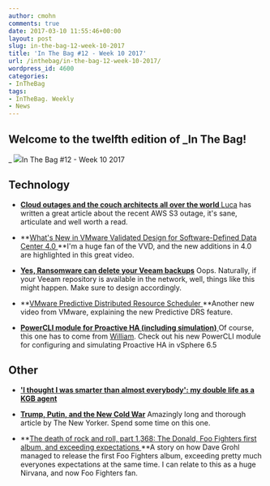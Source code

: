 ```yaml
---
author: cmohn
comments: true
date: 2017-03-10 11:55:46+00:00
layout: post
slug: in-the-bag-12-week-10-2017
title: 'In The Bag #12 - Week 10 2017'
url: /inthebag/in-the-bag-12-week-10-2017/
wordpress_id: 4600
categories:
- InTheBag
tags:
- InTheBag. Weekly
- News
---
```


## Welcome to the twelfth edition of _In The Bag!
_
[![](/img/joao-rocha-219808-644x429.jpg)](https://unsplash.com/@joaoplrocha)In The Bag #12 - Week 10 2017




## Technology





 	
  * **[Cloud outages and the couch architects all over the world
](http://www.virtualtothecore.com/en/cloud-outages-and-the-couch-architects-all-over-the-world/)**[Luca](http://twitter.com/dellock6) has written a great article about the recent AWS S3 outage, it's sane, articulate and well worth a read.

 	
  * **[What's New in VMware Validated Design for Software-Defined Data Center 4.0
](https://www.youtube.com/watch?v=U01POpwnzlo&feature=youtu.be)**I'm a huge fan of the VVD, and the new additions in 4.0 are highlighted in this great video.

 	
  * [**Yes, Ransomware can delete your Veeam backups**](https://forums.veeam.com/veeam-backup-replication-f2/yes-ransomware-can-delete-your-veeam-backups-t41500.html#.WL3satRok_4.twitter)
Oops. Naturally, if your Veeam repository is available in the network, well, things like this might happen. Make sure to design accordingly.

 	
  * **[VMware Predictive Distributed Resource Scheduler
](https://www.youtube.com/watch?v=lQmnKgJhUJs&feature=youtu.be)**Another new video from VMware, explaining the new Predictive DRS feature.

 	
  * [**PowerCLI module for Proactive HA (including simulation)**
](http://www.virtuallyghetto.com/2017/03/powercli-module-for-proactive-ha-including-simulation.html)Of course, this one has to come from [William](https://twitter.com/lamw). Check out his new PowerCLI module for configuring and simulating Proactive HA in vSphere 6.5




## Other





 	
  * [**'I thought I was smarter than almost everybody': my double life as a KGB agent**](https://www.theguardian.com/world/2017/feb/11/thought-smarter-everybody-kgb-spy-jack-barsky)

 	
  * [**Trump, Putin, and the New Cold War**](http://www.newyorker.com/magazine/2017/03/06/trump-putin-and-the-new-cold-war)
Amazingly long and thorough article by The New Yorker. Spend some time on this one.

 	
  * **[The death of rock and roll, part 1,368: The Donald, Foo Fighters first album, and exceeding expectations
](http://nicktyrone.com/foo-fighters-first-album-moment-pop-culture-worth-holding-onto/)**A story on how Dave Grohl managed to release the first Foo Fighters album, exceeding pretty much everyones expectations at the same time. I can relate to this as a huge Nirvana, and now Foo Fighters fan.


